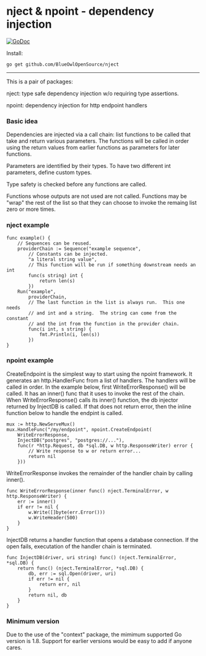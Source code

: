 # nject & npoint - dependency injection 

[![GoDoc](https://godoc.org/github.com/BlueOwlOpenSource/nject?status.png)](http://godoc.org/github.com/BlueOwlOpenSource/nject) 

Install:

	go get github.com/BlueOwlOpenSource/nject

---

This is a pair of packages:

nject: type safe dependency injection w/o requiring type assertions.

npoint: dependency injection for http endpoint handlers

### Basic idea

Dependencies are injected via a call chain: list functions to be called
that take and return various parameters.  The functions will be called
in order using the return values from earlier functions as parameters
for later functions.

Parameters are identified by their types.  To have two different int
parameters, define custom types.

Type safety is checked before any functions are called.

Functions whose outputs are not used are not called.  Functions may be
"wrap" the rest of the list so that they can choose to invoke the
remaing list zero or more times.

### nject example

	func example() {
		// Sequences can be reused.
		providerChain := Sequence("example sequence",
			// Constants can be injected.
			"a literal string value",
			// This function will be run if something downstream needs an int
			func(s string) int {
				return len(s)
			})
		Run("example",
			providerChain,
			// The last function in the list is always run.  This one needs
			// and int and a string.  The string can come from the constant
			// and the int from the function in the provider chain.
			func(i int, s string) {
				fmt.Println(i, len(s))
			})
	}

### npoint example

CreateEndpoint is the simplest way to start using the npoint framework.  It
generates an http.HandlerFunc from a list of handlers.  The handlers will be called
in order.   In the example below, first WriteErrorResponse() will be called.  It
has an inner() func that it uses to invoke the rest of the chain.  When 
WriteErrorResponse() calls its inner() function, the db injector returned by
InjectDB is called.  If that does not return error, then the inline function below
to handle the endpint is called.  

	mux := http.NewServeMux()
	mux.HandleFunc("/my/endpoint", npoint.CreateEndpoint(
		WriteErrorResponse,
		InjectDB("postgres", "postgres://..."),
		func(r *http.Request, db *sql.DB, w http.ResponseWriter) error {
			// Write response to w or return error...
			return nil
		}))

WriteErrorResponse invokes the remainder of the handler chain by calling inner().

	func WriteErrorResponse(inner func() nject.TerminalError, w http.ResponseWriter) {
		err := inner()
		if err != nil {
			w.Write([]byte(err.Error()))
			w.WriteHeader(500)
		}
	}

InjectDB returns a handler function that opens a database connection.   If the open
fails, executation of the handler chain is terminated.

	func InjectDB(driver, uri string) func() (nject.TerminalError, *sql.DB) {
		return func() (nject.TerminalError, *sql.DB) {
			db, err := sql.Open(driver, uri)
			if err != nil {
				return err, nil
			}
			return nil, db
		}
	}


### Minimum version

Due to the use of the "context" package, the mimimum supported Go version is 1.8.
Support for earlier versions would be easy to add if anyone cares.
